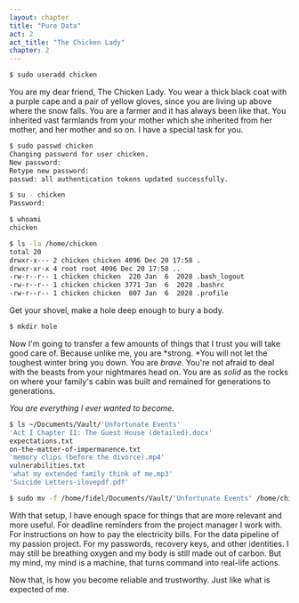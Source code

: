 ```yaml
---
layout: chapter
title: "Pure Data"
act: 2
act_title: "The Chicken Lady"
chapter: 2
---
```


```bash
$ sudo useradd chicken		
```

You are my dear friend, The Chicken Lady. You wear a thick black coat with a purple cape and a pair of yellow gloves, since you are living up above where the snow falls. You are a farmer and it has always been like that. You inherited vast farmlands from your mother which she inherited from her mother, and her mother and so on. I have a special task for you. 

```bash
$ sudo passwd chicken
Changing password for user chicken.
New password:
Retype new password:
passwd: all authentication tokens updated successfully.
```

```bash
$ su - chicken
Password:
```

```bash
$ whoami
chicken
```

```bash
$ ls -la /home/chicken
total 20
drwxr-x--- 2 chicken chicken 4096 Dec 20 17:58 .
drwxr-xr-x 4 root root 4096 Dec 20 17:58 ..
-rw-r--r-- 1 chicken chicken  220 Jan  6  2028 .bash_logout
-rw-r--r-- 1 chicken chicken 3771 Jan  6  2028 .bashrc
-rw-r--r-- 1 chicken chicken  807 Jan  6  2028 .profile
```

Get your shovel, make a hole deep enough to bury a body. 

```bash
$ mkdir hole
```

Now I'm going to transfer a few amounts of things that I trust you will take good care of. Because unlike me, you are *strong.&#32;*You will not let the toughest winter bring you down. You are *brave*. You're not afraid to deal with the beasts from your nightmares head on. You are as *solid* as the rocks on where your family's cabin was built and remained for generations to generations. 

*You are everything I ever wanted to become.*

```bash
$ ls ~/Documents/Vault/'Unfortunate Events'
'Act I Chapter II: The Guest House (detailed).docx'    
expectations.txt   
on-the-matter-of-impermanence.txt
'memory clips (before the divorce).mp4'   
vulnerabilities.txt          
'what my extended family think of me.mp3'              
'Suicide Letters-ilovepdf.pdf'
```

```bash
$ sudo mv -f /home/fidel/Documents/Vault/'Unfortunate Events' /home/chicken/hole
```

With that setup, I have enough space for things that are more relevant and more useful. For deadline reminders from the project manager I work with. For instructions on how to pay the electricity bills. For the data pipeline of my passion project. For my passwords, recovery keys, and other identities. I may still be breathing oxygen and my body is still made out of carbon. But my mind, my mind is a machine, that turns command into real-life actions.

Now that, is how you become reliable and trustworthy. Just like what is expected of me.